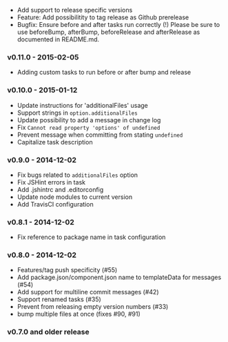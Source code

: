 * Add support to release specific versions
* Feature: Add possibilitity to tag release as Github prerelease
* Bugfix: Ensure before and after tasks run correctly
  (!) Please be sure to use beforeBump, afterBump, beforeRelease and
      afterRelease as documented in README.md.

### v0.11.0 - 2015-02-05
* Adding custom tasks to run before or after bump and release

### v0.10.0 - 2015-01-12
* Update instructions for 'additionalFiles' usage
* Support strings in `option.additionalFiles`
* Update possibility to add a message in change log
* Fix `Cannot read property 'options' of undefined`
* Prevent message when committing from stating `undefined`
* Capitalize task description

### v0.9.0 - 2014-12-02
* Fix bugs related to `additionalFiles` option
* Fix JSHint errors in task
* Add .jshintrc and .editorconfig
* Update node modules to current version
* Add TravisCI configuration

### v0.8.1 - 2014-12-02
* Fix reference to package name in task configuration

### v0.8.0 - 2014-12-02
* Features/tag push specificity (#55)
* Add package.json/component.json name to templateData for messages (#54)
* Add support for multiline commit messages (#42)
* Support renamed tasks (#35)
* Prevent from releasing empty version numbers (#33)
* bump multiple files at once (fixes #90, #91)

### v0.7.0 and older release
